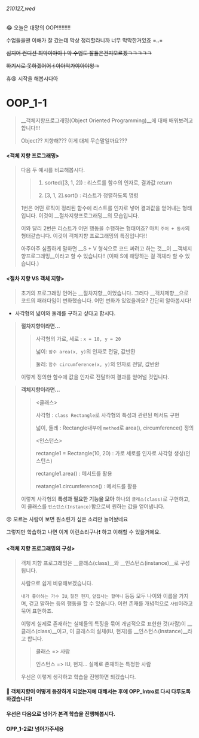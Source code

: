 ###### 210127_wed

:joy: 오늘은 대망의 OOP!!!!!!!!!

수업들을땐 이해가 잘 갔는데 막상 정리할라니까 너무 막막한거있죠 =..=

~~심지어 컨디션 최악이야아ㅏ악 수업도 잘들은건지모르겠ㅋㅋㅋㅋㅋ~~

~~하기시로 못하겠어어ㅓ아아악가야아야앙ㄱ~~



휴:weary: 시작을 해봅시다아



# OOP_1-1

> __객체지향프로그래밍(Object Oriented Programming)__에 대해 배워보려고 합니다!!!
>
> Object?? 지향해??? 이게 대체 무슨말일까요???



#### <객체 지향 프로그래밍>

> 다음 두 예시를 비교해봅시다.
>
> > 1) sorted([3, 1, 2]) : 리스트를 함수의 인자로, 결과값 return
> >
> > 2) [3, 1, 2].sort() : 리스트가 정렬하도록 명령
>
> 1번은 어떤 로직이 정리된 함수에 리스트를 인자로 넣어 결과값을 얻어내는 형태입니다. 이것이 __절차지향프로그래밍__의 모습입니다.
>
> 이와 달리 2번은 리스트가 어떤 행동을 수행하는 형태이죠? 마치 `주어 + 동사`의 형태같습니다. 이것이 객체지향 프로그래밍의 특징입니다!!
>
> 아주아주 심플하게 말하면 __S + V 형식으로 코드 짜려고 하는 것__이 __객체지향프로그래밍__이라고 할 수 있습니다!! (이때 S에 해당하는 걸 객체라 할 수 있습니다.)



#### <절차 지향 VS 객체 지향>

> 초기의 프로그래밍 언어는 __절차지향__이었습니다. 그러다 __객치제향__으로 코드의 패러다임이 변화했습니다. 어떤 변화가 있었을까요? 간단히 알아봅시다!

- 사각형의 넒이와 둘레를 구하고 싶다고 합시다.

> __절차지향이라면...__
>
> > 사각형의 가로, 세로 : `x = 10, y = 20`
> >
> > 넓이: `함수 area(x, y)`의 인자로 전달, 값반환
> >
> > 둘레: `함수 circumference(x, y)`의 인자로 전달, 값반환
>
> 이렇게 정의한 함수에 값을 인자로 전달하여 결과를 얻어낼 것입니다.

>__객체지향이라면...__
>
>> <클래스>
>>
>> 사각형 : `class Rectangle`로 사각형의 특성과 관련된 메서드 구현
>>
>> 넓이, 둘레 : Rectangle내부에 `method`로 area(), circumference() 정의
>>
>> <인스턴스>
>>
>> rectangle1 = Rectangle(10, 20) : 가로 세로를 인자로 사각형 생성(인스턴스)
>>
>> rectangle1.area() : 메서드를 활용
>>
>> reatangle1.circumference() : 메서드를 활용
>
>이렇게 사각형의 __특성과 필요한 기능을 모아__ 하나의 `클래스(class)`로 구현하고, 이 클래스를 `인스턴스(Instance)`함으로써 원하는 값을 얻어냅니다.

:disappointed: 모르는 사람이 보면 뭔소린가 싶은 소리만 늘어놨네요

그렇지만 학습하고 나면 이게 이런소리구나:exclamation: 하고 이해할 수 있을거에요.



#### <객체 지향 프로그래밍의 구성>

>  객체 지향 프로그래밍은 __클래스(class)__와 __인스턴스(instance)__로 구성됩니다.
>
> 사람으로 쉽게 비유해보겠습니다.
>
> `내가 좋아하는 가수 IU`, `절친 현지`, `앞집사는 할머니` 등등 모두 나이와 이름을 가지며, 걷고 말하는 등의 행동을 할 수 있습니다. 이런 존재를 개념적으로 `사람`이라고 묶어 표현하죠.
>
> 이렇게 실제로 존재하는 실체들의 특징을 묶어 개념적으로 표현한 것(사람)이 __클래스(class)__이고, 이 클래스의 실체(IU, 현지)를 __인스턴스(Instance)__라고 합니다.
>
> > 클래스 => 사람
> >
> > 인스턴스 => IU, 현지... 실제로 존재하는 특정한 사람
>
> 우선은 이렇게 생각하고 학습을 진행하면 되겠습니다.



#### :pushpin: 객체지향이 어떻게 등장하게 되었는지에 대해서는 후에 OPP_Intro로 다시 다루도록 하겠습니다! 

#### 우선은 다음으로 넘어가 본격 학습을 진행해봅시다. 

#### OPP_1-2로! 넘어가주세용